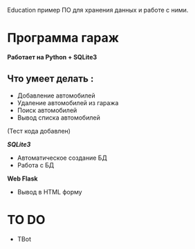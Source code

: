 Education пример ПО для хранения данных и работе с ними.
# Программа гараж

**Работает на Python + SQLite3**

## Что умеет делать :
* Добавление автомобилей
* Удаление автомобилей из гаража
* Поиск автомобилей
* Вывод списка автомобилей

(Тест кода добавлен)

***SQLite3***

* Автоматическое создание БД
* Работа с БД

**Web Flask**
* Вывод в HTML форму 
  
# TO DO

* TBot
